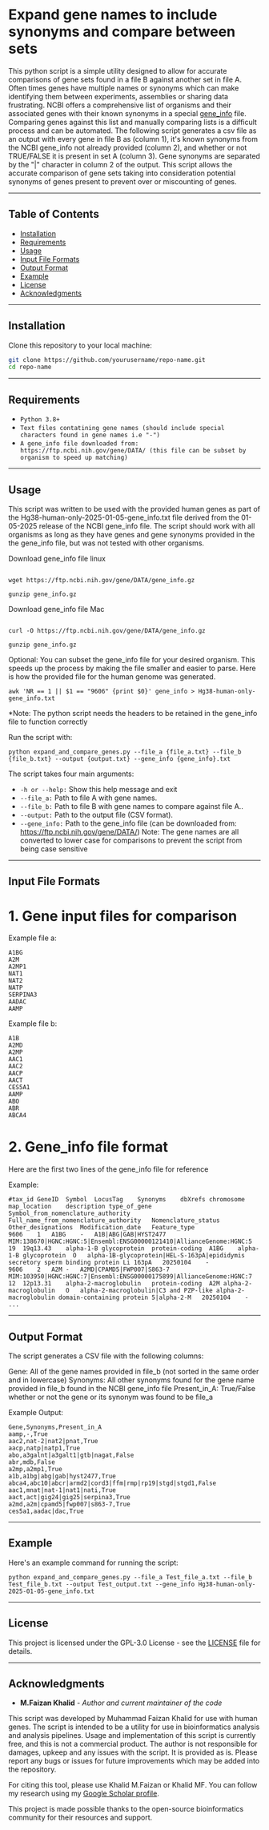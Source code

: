 # Expand gene names to include synonyms and compare between sets 

This python script is a simple utility designed to allow for accurate comparisons of gene sets found in a file B against another set in file A. Often times genes have multiple names or synonyms which can make identifying them between experiments, assemblies or sharing data frustrating. NCBI offers a comprehensive list of organisms and their associated genes with their known synonyms in a special [gene_info](https://ftp.ncbi.nih.gov/gene/DATA/) file. Comparing genes against this list and manually comparing lists is a difficult process and can be automated. The following script generates a csv file as an output with every gene in file B as (column 1), it's known synonyms from the NCBI gene_info not already provided (column 2), and whether or not TRUE/FALSE it is present in set A (column 3). Gene synonyms are separated by the "|" character in column 2 of the output. This script allows the accurate comparison of gene sets taking into consideration potential synonyms of genes present to prevent over or miscounting of genes.    

_______________________________________________________
## Table of Contents
- [Installation](#installation)
- [Requirements](#requirements)
- [Usage](#usage)
- [Input File Formats](#input-file-formats)
- [Output Format](#output-format)
- [Example](#example)
- [License](#license)
- [Acknowledgments](#acknowledgments)

_______________________________________________________
## Installation
Clone this repository to your local machine:

```bash
git clone https://github.com/yourusername/repo-name.git
cd repo-name
```
________________________________________________________
## Requirements

* `Python 3.8+`
* `Text files contatining gene names (should include special characters found in gene names i.e "-")`
* `A gene_info file downloaded from: https://ftp.ncbi.nih.gov/gene/DATA/ (this file can be subset by organism to speed up matching)`

_______________________________________________________ 
## Usage

This script was written to be used with the provided human genes as part of the Hg38-human-only-2025-01-05-gene_info.txt file derived from the 01-05-2025 release of the NCBI gene_info file. The script should work with all organisms as long as they have genes and gene synonyms provided in the the gene_info file, but was not tested with other organisms.

Download gene_info file linux

```

wget https://ftp.ncbi.nih.gov/gene/DATA/gene_info.gz

gunzip gene_info.gz

```

Download gene_info file Mac

```

curl -O https://ftp.ncbi.nih.gov/gene/DATA/gene_info.gz

gunzip gene_info.gz

```
Optional: You can subset the gene_info file for your desired organism. This speeds up the process by making the file smaller and easier to parse. Here is how the provided file for the human genome was generated.

```
awk 'NR == 1 || $1 == "9606" {print $0}' gene_info > Hg38-human-only-gene_info.txt

``` 
*Note: The python script needs the headers to be retained in the gene_info file to function correctly

Run the script with:

```
python expand_and_compare_genes.py --file_a {file_a.txt} --file_b {file_b.txt} --output {output.txt} --gene_info {gene_info}.txt

```

The script takes four main arguments:

*	`-h or --help:` Show this help message and exit
*	`--file_a:` Path to file A with gene names.
*	`--file_b:` Path to file B with gene names to compare against file A..
*	`--output:` Path to the output file (CSV format). 
*	`--gene_info:` Path to the gene_info file (can be downloaded from: https://ftp.ncbi.nih.gov/gene/DATA/)
	Note: The gene names are all converted to lower case for comparisons to prevent the script from being case sensitive

________________________________________________________

## Input File Formats

# 1. Gene input files for comparison 

Example file a:
```
A1BG
A2M
A2MP1
NAT1
NAT2
NATP
SERPINA3
AADAC
AAMP

```
Example file b:
```
A1B
A2MD
A2MP
AAC1
AAC2
AACP
AACT
CES5A1
AAMP
ABO
ABR
ABCA4

```

# 2. Gene_info file format

Here are the first two lines of the gene_info file for reference

Example:
```
#tax_id	GeneID	Symbol	LocusTag	Synonyms	dbXrefs	chromosome	map_location	description	type_of_gene	Symbol_from_nomenclature_authority	Full_name_from_nomenclature_authority	Nomenclature_status	Other_designations	Modification_date	Feature_type
9606	1	A1BG	-	A1B|ABG|GAB|HYST2477	MIM:138670|HGNC:HGNC:5|Ensembl:ENSG00000121410|AllianceGenome:HGNC:5	19	19q13.43	alpha-1-B glycoprotein	protein-coding	A1BG	alpha-1-B glycoprotein	O	alpha-1B-glycoprotein|HEL-S-163pA|epididymis secretory sperm binding protein Li 163pA	20250104	-
9606	2	A2M	-	A2MD|CPAMD5|FWP007|S863-7	MIM:103950|HGNC:HGNC:7|Ensembl:ENSG00000175899|AllianceGenome:HGNC:7	12	12p13.31	alpha-2-macroglobulin	protein-coding	A2M	alpha-2-macroglobulin	O	alpha-2-macroglobulin|C3 and PZP-like alpha-2-macroglobulin domain-containing protein 5|alpha-2-M	20250104	-
...
```

_________________________________________________________

## Output Format

The script generates a CSV file with the following columns:

Gene: All of the gene names provided in file_b (not sorted in the same order and in lowercase)
Synonyms: All other synonyms found for the gene name provided in file_b found in the NCBI gene_info file
Present_in_A: True/False whether or not the gene or its synonym was found to be file_a 

Example Output:
```
Gene,Synonyms,Present_in_A
aamp,-,True
aac2,nat-2|nat2|pnat,True
aacp,natp|natp1,True
abo,a3galnt|a3galt1|gtb|nagat,False
abr,mdb,False
a2mp,a2mp1,True
a1b,a1bg|abg|gab|hyst2477,True
abca4,abc10|abcr|armd2|cord3|ffm|rmp|rp19|stgd|stgd1,False
aac1,mnat|nat-1|nat1|nati,True
aact,act|gig24|gig25|serpina3,True
a2md,a2m|cpamd5|fwp007|s863-7,True
ces5a1,aadac|dac,True
```
___________________________________________________________
## Example

Here's an example command for running the script:

```
python expand_and_compare_genes.py --file_a Test_file_a.txt --file_b Test_file_b.txt --output Test_output.txt --gene_info Hg38-human-only-2025-01-05-gene_info.txt

```
___________________________________________________________

## License

This project is licensed under the GPL-3.0 License - see the [LICENSE](https://www.gnu.org/licenses/gpl-3.0.en.html#license-text) file for details.


___________________________________________________________

## Acknowledgments

* **M.Faizan Khalid** - *Author and current maintainer of the code*

This script was developed by Muhammad Faizan Khalid for use with human genes. The script is intended to be a utility for use in bioinformatics analysis and analysis pipelines. Usage and implementation of this script is currently free, and this is not a commercial product. The author is not responsible for damages, upkeep and any issues with the script. It is provided as is. Please report any bugs or issues for future improvements which may be added into the repository. 
  
For citing this tool, please use Khalid M.Faizan or Khalid MF. You can follow my research using my [Google Scholar profile](https://scholar.google.com/citations?hl=en&user=qFZQ5wYAAAAJ&sortby=title&view_op=list_works&gmla=AL3_zigRWGX9g8Jc22idbBUMFuy7cVN_pEIyL6_DXSA-qWkJbcaONzhRNSmAwmQXKEm-3-WYGouZZC2pCE6zD9tZLxizbM7jQzzZMOgtkgsuL825u4lvSs9kwsccajhJbBg2Mrc37at_HCQ).

This project is made possible thanks to the open-source bioinformatics community for their resources and support.

